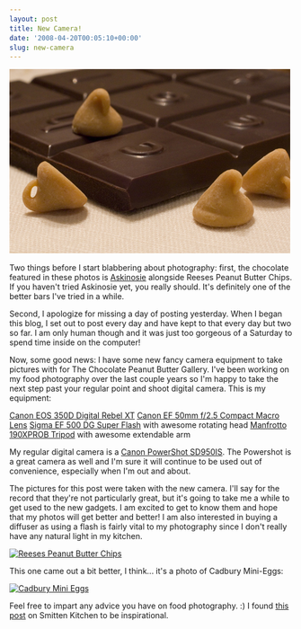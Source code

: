 ```yaml
---
layout: post
title: New Camera!
date: '2008-04-20T00:05:10+00:00'
slug: new-camera
---
```

<a href="http://www.flickr.com/photos/kstar810/2426861474/"><img src='/images/uploads/2008/04/img_6476_02.jpg' alt='Chocolate bar with Peanut Butter Chips' /></a>

Two things before I start blabbering about photography: first, the chocolate featured in these photos is <a href="https://www.askinosie.com/p-13-soconusco-75-85g3-oz.aspx">Askinosie</a> alongside Reeses Peanut Butter Chips. If you haven't tried Askinosie yet, you really should. It's definitely one of the better bars I've tried in a while. 

Second, I apologize for missing a day of posting yesterday. When I began this blog, I set out to post every day and have kept to that every day but two so far. I am only human though and it was just too gorgeous of a Saturday to spend time inside on the computer!

Now, some good news: I have some new fancy camera equipment to take pictures with for The Chocolate Peanut Butter Gallery. I've been working on my food photography over the last couple years so I'm happy to take the next step past your regular point and shoot digital camera. This is my equipment:

<a href="http://www.amazon.com/Canon-Digital-Rebel-XT-Camera/dp/B0007QKMSC/ref=sr_1_8?ie=UTF8&s=electronics&qid=1208634241&sr=8-8">Canon EOS 350D Digital Rebel XT</a>
<a href="http://www.amazon.com/gp/product/B00006I53V">Canon EF 50mm f/2.5 Compact Macro Lens</a>
<a href="http://www.amazon.com/Sigma-500-Super-Flash-Cameras/dp/B0002P19NK/ref=sr_1_4?ie=UTF8&s=electronics&qid=1206280249&sr=8-4">Sigma EF 500 DG Super Flash</a> with awesome rotating head
<a href="http://www.flickr.com/photos/kstar810/2123569008/">Manfrotto 190XPROB Tripod</a> with awesome extendable arm

My regular digital camera is a <a href="http://www.amazon.com/Canon-PowerShot-SD950IS-Stabilized-Titanium/dp/B000V1VG2O">Canon PowerShot SD950IS</a>. The Powershot is a great camera as well and I'm sure it will continue to be used out of convenience, especially when I'm out and about. 

The pictures for this post were taken with the new camera. I'll say for the record that they're not particularly great, but it's going to take me a while to get used to the new gadgets. I am excited to get to know them and hope that my photos will get better and better! I am also interested in buying a diffuser as using a flash is fairly vital to my photography since I don't really have any natural light in my kitchen.

<a href="http://www.flickr.com/photos/kstar810/2426910012/in/photostream/"><img src="http://farm3.static.flickr.com/2198/2426910012_53c0a5d98d.jpg?v=0" alt="Reeses Peanut Butter Chips" /></a>

This one came out a bit better, I think... it's a photo of Cadbury Mini-Eggs:

<a href="http://www.flickr.com/photos/kstar810/2426161026/in/photostream/"><img src="http://farm3.static.flickr.com/2140/2426161026_5148dd8fd2.jpg?v=0" alt="Cadbury Mini Eggs" /></a>

Feel free to impart any advice you have on food photography. :) I found <a href="http://smittenkitchen.com/2007/11/our-approach-to-food-photos/">this post</a> on Smitten Kitchen to be inspirational.
